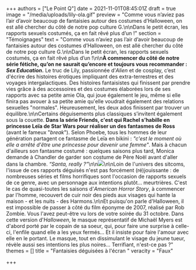 +++
authors = ["Le Point Q"]
date = 2021-11-01T08:45:01Z
draft = true
image = "/media/uploads/lily-ola.gif"
preview = "Comme vous n’aviez pas l’air d’avoir beaucoup de fantaisies autour des costumes d’Halloween, on est allé chercher du côté de notre pop culture G.\n\nDans le petit écran, les rapports sexuels costumés, ça en fait rêvé plus d’un !"
section = "Témoignages"
text = "Comme vous n’aviez pas l’air d’avoir beaucoup de fantaisies autour des costumes d’Halloween, on est allé chercher du côté de notre pop culture G.\n\nDans le petit écran, les rapports sexuels costumés, ça en fait rêvé plus d’un !\n\n**À commencer du côté de notre série fétiche, qu’on ne saurait qu’encore et toujours vous recommander : _Sex Education_.** Le truc de Lily, passionnée d’_Alien_ et de cosplay, c’est d'écrire des histoires érotiques impliquant des extra-terrestres et des voyages intergalactiques. Des histoires fantaisistes qui finissent par prendre vies grâce à des accessoires et des costumes élaborées lors de ses rapports avec sa petite amie Ola, qui joue également le jeu, même si elle finira pas avouer à sa petite amie qu'elle voudrait également des relations sexuelles \"normales\". Heureusement, les deux ados finissent par trouver un équilibre.\n\nCertains déguisements plus classiques s’invitent également sous la couette. **Dans la série Friends, c'est qui Rachel s’habille en princesse Leïa de Star Wars pour réaliser un des fantasmes de Ross** (avant le fameux \"_break_\"). Selon Phoebe, tous les hommes de leur génération partagent ce fantasme de Leïa en bikini : _\"c'est le moment où elle a arrêté d'être une princesse pour devenir une femme\"_. Mais à chacun d'ailleurs son fantasme costumé : quelques saisons plus tard, Monica demande à Chandler de garder son costume de Père Noël avant d'aller dans la chambre. _“Santa, really ?”_\n\n![](/media/uploads/leia.gif)\n\nLoin de l'univers des sitcoms, l'issue de ces rapports déguisés n'est pas forcément (ré)jouissante : de nombreuses séries et films horrifiques sont l'occasion de rapports sexuels de ce genre, avec un personnage aux intentions plutôt... meurtrières.  C'est le cas de quasi-toutes les saisons d'_American Horror Story_, à commencer par l'homme, recouvert de cuir noir des pieds aux visages qui hante la maison - et les nuits - des Harmons.\n\nEt puisqu'on parle d'Halloween, il est impossible de passer à côté du film éponyme de 2007, réalisé par Rob Zombie. Vous l'avez peut-être vu lors de votre soirée du 31 octobre. Dans cette version d'_Halloween_, le masque représentatif de Michaël Myers est d'abord porté par le copain de sa soeur, qui, pour faire une surprise à celle-ci, l'enfile quand elle a les yeux fermés... Et il insiste pour faire l'amour avec elle en le portant. Le masque, tout en dissimulant le visage du jeune tueur, révèle aussi ses intentions les plus noires... Terrifiant, n'est-ce pas ?"
themes = []
title = "Fantaisies déguisées à l'écran "
veracity = "Faux"

+++
